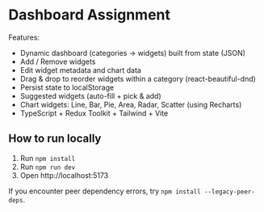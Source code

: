 # Dashboard Assignment

Features:
- Dynamic dashboard (categories -> widgets) built from state (JSON)
- Add / Remove widgets
- Edit widget metadata and chart data
- Drag & drop to reorder widgets within a category (react-beautiful-dnd)
- Persist state to localStorage
- Suggested widgets (auto-fill + pick & add)
- Chart widgets: Line, Bar, Pie, Area, Radar, Scatter (using Recharts)
- TypeScript + Redux Toolkit + Tailwind + Vite

## How to run locally
1. Run `npm install`
2. Run `npm run dev`
3. Open http://localhost:5173

If you encounter peer dependency errors, try `npm install --legacy-peer-deps`.
